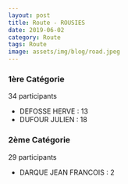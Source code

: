 ```yaml
---
layout: post
title: Route - ROUSIES
date: 2019-06-02
category: Route
tags: Route
image: assets/img/blog/road.jpeg
---
```


### 1ère Catégorie
34 participants
- DEFOSSE HERVE : 13
- DUFOUR JULIEN : 18

### 2ème Catégorie
29 participants
- DARQUE JEAN FRANCOIS : 2
